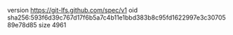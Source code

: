 version https://git-lfs.github.com/spec/v1
oid sha256:593f6d39c767d17f6b5a7c4b11e1bbd383b8c95fd1622997e3c3070589e78d85
size 4961
